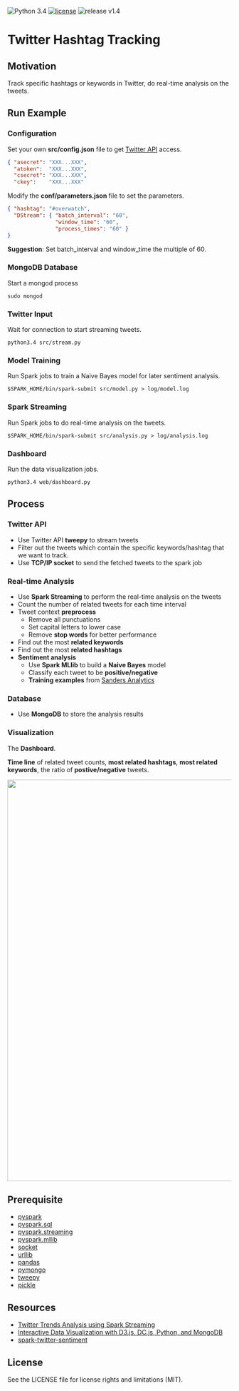 ![Python 3.4](https://img.shields.io/badge/python-3.4-green.svg)
[![license](https://img.shields.io/github/license/mashape/apistatus.svg?maxAge=2592000)]()
![release v1.4](https://img.shields.io/badge/release-v1.4-red.svg)
# Twitter Hashtag Tracking

## Motivation
Track specific hashtags or keywords in Twitter, do real-time analysis on the tweets.

## Run Example
### Configuration
Set your own **src/config.json** file to get [Twitter API](https://apps.twitter.com/) access.
```json
{ "asecret": "XXX...XXX",
  "atoken":  "XXX...XXX",
  "csecret": "XXX...XXX",
  "ckey":    "XXX...XXX"
```

Modify the **conf/parameters.json** file to set the parameters.
```json
{ "hashtag": "#overwatch",
  "DStream": { "batch_interval": "60",
               "window_time": "60",
               "process_times": "60" }
}
```
**Suggestion**: Set batch_interval and window_time the multiple of 60.

### MongoDB Database
Start a mongod process
```
sudo mongod
```
### Twitter Input
Wait for connection to start streaming tweets.
```
python3.4 src/stream.py
```
### Model Training
Run Spark jobs to train a Naive Bayes model for later sentiment analysis.
```
$SPARK_HOME/bin/spark-submit src/model.py > log/model.log
```

### Spark Streaming
Run Spark jobs to do real-time analysis on the tweets.
```
$SPARK_HOME/bin/spark-submit src/analysis.py > log/analysis.log
```
### Dashboard
Run the data visualization jobs.
```
python3.4 web/dashboard.py
```

## Process

### Twitter API
* Use Twitter API **tweepy** to stream tweets
* Filter out the tweets which contain the specific keywords/hashtag that we want to track.
* Use **TCP/IP socket** to send the fetched tweets to the spark job

### Real-time Analysis
* Use **Spark Streaming** to perform the real-time analysis on the tweets
* Count the number of related tweets for each time interval
* Tweet context **preprocess**
    * Remove all punctuations
    * Set capital letters to lower case
    * Remove **stop words** for better performance
* Find out the most **related keywords**
* Find out the most **related hashtags** 
* **Sentiment analysis**
    * Use **Spark MLlib** to build a **Naive Bayes** model
    * Classify each tweet to be **positive/negative**
    * **Training examples** from [Sanders Analytics](http://www.sananalytics.com/lab/twitter-sentiment/)

### Database
* Use **MongoDB** to store the analysis results

### Visualization
The **Dashboard**.

**Time line** of related tweet counts, **most related hashtags**, **most related keywords**, the ratio of **postive/negative** tweets.
<p align="justify">
  <img src="https://github.com/xuwenyihust/Twitter-Hashtag-Tracking/blob/master/img/visualization.png" width="900"/>
</p>

## Prerequisite
* [pyspark](http://spark.apache.org/docs/latest/api/python/pyspark.html)
* [pyspark.sql](http://spark.apache.org/docs/latest/api/python/pyspark.sql.html?highlight=udf)
* [pyspark.streaming](https://spark.apache.org/docs/1.6.2/api/python/pyspark.streaming.html)
* [pyspark.mllib](https://spark.apache.org/docs/1.6.0/api/python/pyspark.mllib.html)
* [socket](https://docs.python.org/3/library/socket.html)
* [urllib](https://docs.python.org/3/library/urllib.html)
* [pandas](http://pandas.pydata.org/)
* [pymongo](https://api.mongodb.com/python/current/)
* [tweepy](http://www.tweepy.org/)
* [pickle](https://docs.python.org/3/library/pickle.html)

## Resources
* [Twitter Trends Analysis using Spark Streaming](http://www.awesomestats.in/spark-twitter-stream/)
* [Interactive Data Visualization with D3.js, DC.js, Python, and MongoDB](http://adilmoujahid.com/posts/2015/01/interactive-data-visualization-d3-dc-python-mongodb/)
* [spark-twitter-sentiment](https://github.com/DhruvKumar/spark-twitter-sentiment/blob/master/sentiment.py)

## License
See the LICENSE file for license rights and limitations (MIT).

